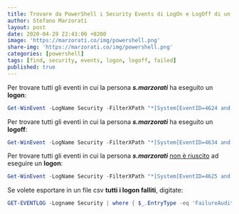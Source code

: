 ```yaml
---
title: Trovare da PowerShell i Security Events di LogOn e LogOff di un utente
author: Stefano Marzorati
layout: post
date: 2020-04-29 22:43:00 +0200
image: 'https://marzorati.co/img/powershell.png'
share-img: 'https://marzorati.co/img/powershell.png'
categories: [powershell]
tags: [find, security, events, logon, logoff, failed]
published: true
---
```

Per trovare tutti gli eventi in cui la persona ***s.marzorati*** ha eseguito un **logon**:
~~~powershell
Get-WinEvent -LogName Security -FilterXPath "*[System[EventID=4624 and TimeCreated[timediff(@SystemTime) <= 86400000]] and EventData[Data[@Name='SubjectUserName'] and Data = 's.marzorati']]"
~~~
Per trovare tutti gli eventi in cui la persona ***s.marzorati*** ha eseguito un **logoff**:
~~~powershell
Get-WinEvent -LogName Security -FilterXPath "*[System[EventID=4634 and TimeCreated[timediff(@SystemTime) <= 86400000]] and EventData[Data[@Name='SubjectUserName'] and Data = 's.marzorati']]"
~~~
Per trovare tutti gli eventi in cui la persona ***s.marzorati*** <u>non è riuscito</u> ad eseguire un **logon**:
~~~powershell
Get-WinEvent -LogName Security -FilterXPath "*[System[EventID=4625 and TimeCreated[timediff(@SystemTime) <= 86400000]] and EventData[Data[@Name='SubjectUserName'] and Data = 't.previti']]"
~~~
Se volete esportare in un file csv **tutti i logon falliti**, digitate:
~~~powershell
GET-EVENTLOG -Logname Security | where { $_.EntryType -eq 'FailureAudit' } | export-csv C:\Failures.csv
~~~